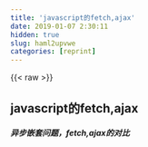 ```yaml
---
title: 'javascript的fetch,ajax' 
date: 2019-01-07 2:30:11
hidden: true
slug: haml2upvwe
categories: [reprint]
---
```


{{< raw >}}

                    
<h2 id="articleHeader0">javascript的fetch,ajax</h2>
<h5>异步嵌套问题，fetch,ajax的对比</h5>
<div class="widget-codetool" style="display:none;">
      <div class="widget-codetool--inner">
      <span class="selectCode code-tool" data-toggle="tooltip" data-placement="top" title="" data-original-title="全选"></span>
      <span type="button" class="copyCode code-tool" data-toggle="tooltip" data-placement="top" data-clipboard-text="//异步嵌套问题  
//ajax  asynchronous javascript xmlhttprequest

function ajax(url){
    return new Promise(function(resolve,refused){
          let xmlHttp=new XMLHttpRequest();
            xmlHttp.open(&quot;get&quot;,url,true);
            xmlHttp.onreadystatechange=function(){
                if(xmlHttp.readyState==4&amp;&amp;xmlHttp.status==200){
                    let data= JSON.parse(xmlHttp.responseText);
                    resolve(data);
                }
            }
            xmlHttp.send(null);
    });
}

let uldom=document.getElementById(&quot;students&quot;);
let url=&quot;http://localhost:3000/student.json&quot;;

async function main(){
    let data=await ajax(url);
    let students=data;
    let html=``;
    for(let i=0,l=students.length;i<l;i++){
        let name=students[i].name;
        let age=students[i].age;
        html+= `
        <li>姓名${name},年龄${age}</li>
    `
    }

    uldom.innerHTML=html;
}
main();

//fetch
let url=&quot;http://localhost:3000/student.json&quot;;
        let uldom=document.getElementById(&quot;students&quot;);
        async function main(){
            let respone = await fetch(url);
            let students = await respone.json();
            
            let html=``;
            for(let i=0,l=students.length;i<l;i++){
                let name=students[i].name;
                let age=students[i].age;
                html+= `
                <li>姓名${name},年龄${age}</li>
            `
            }
        
            uldom.innerHTML=html;
        
        }

        main();" title="" data-original-title="复制"></span>
      <span type="button" class="saveToNote code-tool" data-toggle="tooltip" data-placement="top" title="" data-original-title="放进笔记"></span>
      </div>
      </div><pre class="javascript hljs"><code class="javascript"><span class="hljs-comment">//异步嵌套问题  </span>
<span class="hljs-comment">//ajax  asynchronous javascript xmlhttprequest</span>

<span class="hljs-function"><span class="hljs-keyword">function</span> <span class="hljs-title">ajax</span>(<span class="hljs-params">url</span>)</span>{
    <span class="hljs-keyword">return</span> <span class="hljs-keyword">new</span> <span class="hljs-built_in">Promise</span>(<span class="hljs-function"><span class="hljs-keyword">function</span>(<span class="hljs-params">resolve,refused</span>)</span>{
          <span class="hljs-keyword">let</span> xmlHttp=<span class="hljs-keyword">new</span> XMLHttpRequest();
            xmlHttp.open(<span class="hljs-string">"get"</span>,url,<span class="hljs-literal">true</span>);
            xmlHttp.onreadystatechange=<span class="hljs-function"><span class="hljs-keyword">function</span>(<span class="hljs-params"></span>)</span>{
                <span class="hljs-keyword">if</span>(xmlHttp.readyState==<span class="hljs-number">4</span>&amp;&amp;xmlHttp.status==<span class="hljs-number">200</span>){
                    <span class="hljs-keyword">let</span> data= <span class="hljs-built_in">JSON</span>.parse(xmlHttp.responseText);
                    resolve(data);
                }
            }
            xmlHttp.send(<span class="hljs-literal">null</span>);
    });
}

<span class="hljs-keyword">let</span> uldom=<span class="hljs-built_in">document</span>.getElementById(<span class="hljs-string">"students"</span>);
<span class="hljs-keyword">let</span> url=<span class="hljs-string">"http://localhost:3000/student.json"</span>;

<span class="hljs-keyword">async</span> <span class="hljs-function"><span class="hljs-keyword">function</span> <span class="hljs-title">main</span>(<span class="hljs-params"></span>)</span>{
    <span class="hljs-keyword">let</span> data=<span class="hljs-keyword">await</span> ajax(url);
    <span class="hljs-keyword">let</span> students=data;
    <span class="hljs-keyword">let</span> html=<span class="hljs-string">``</span>;
    <span class="hljs-keyword">for</span>(<span class="hljs-keyword">let</span> i=<span class="hljs-number">0</span>,l=students.length;i&lt;l;i++){
        <span class="hljs-keyword">let</span> name=students[i].name;
        <span class="hljs-keyword">let</span> age=students[i].age;
        html+= <span class="hljs-string">`
        &lt;li&gt;姓名<span class="hljs-subst">${name}</span>,年龄<span class="hljs-subst">${age}</span>&lt;/li&gt;
    `</span>
    }

    uldom.innerHTML=html;
}
main();

<span class="hljs-comment">//fetch</span>
<span class="hljs-keyword">let</span> url=<span class="hljs-string">"http://localhost:3000/student.json"</span>;
        <span class="hljs-keyword">let</span> uldom=<span class="hljs-built_in">document</span>.getElementById(<span class="hljs-string">"students"</span>);
        <span class="hljs-keyword">async</span> <span class="hljs-function"><span class="hljs-keyword">function</span> <span class="hljs-title">main</span>(<span class="hljs-params"></span>)</span>{
            <span class="hljs-keyword">let</span> respone = <span class="hljs-keyword">await</span> fetch(url);
            <span class="hljs-keyword">let</span> students = <span class="hljs-keyword">await</span> respone.json();
            
            <span class="hljs-keyword">let</span> html=<span class="hljs-string">``</span>;
            <span class="hljs-keyword">for</span>(<span class="hljs-keyword">let</span> i=<span class="hljs-number">0</span>,l=students.length;i&lt;l;i++){
                <span class="hljs-keyword">let</span> name=students[i].name;
                <span class="hljs-keyword">let</span> age=students[i].age;
                html+= <span class="hljs-string">`
                &lt;li&gt;姓名<span class="hljs-subst">${name}</span>,年龄<span class="hljs-subst">${age}</span>&lt;/li&gt;
            `</span>
            }
        
            uldom.innerHTML=html;
        
        }

        main();</code></pre>
<h5>看了两个之间的对比，你更喜欢哪个，也希望帮到大家</h5>

                
{{< /raw >}}

# 版权声明
本文资源来源互联网，仅供学习研究使用，版权归该资源的合法拥有者所有，

本文仅用于学习、研究和交流目的。转载请注明出处、完整链接以及原作者。

原作者若认为本站侵犯了您的版权，请联系我们，我们会立即删除！

## 原文标题
javascript的fetch,ajax

## 原文链接
[https://segmentfault.com/a/1190000010279882](https://segmentfault.com/a/1190000010279882)

